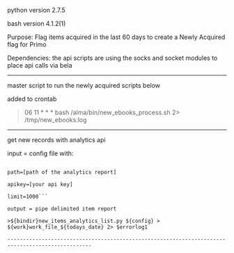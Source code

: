 python version 2.7.5

bash version 4.1.2(1)

Purpose: Flag items acquired in the last 60 days to create a Newly Acquired flag for Primo

Dependencies: the api scripts are using the socks and socket modules to place api calls via bela

-------------------------------------------------------------------------------------------------
master script to run the newly acquired scripts below

added to crontab

>06 11 * * * bash /alma/bin/new_ebooks_process.sh 2> /tmp/new_ebooks.log

-------------------------------------------------------------------------------------------------
get new records with analytics api

input = config file with:

```url=https://api-na.hosted.exlibrisgroup.com/almaws/v1/analytics/reports

path=[path of the analytics report]

apikey=[your api key]

limit=1000```

output = pipe delimited item report

>${bindir}new_items_analytics_list.py ${config} > ${work}work_file_${todays_date} 2> $errorlog1

-------------------------------------------------------------------------------------------------
